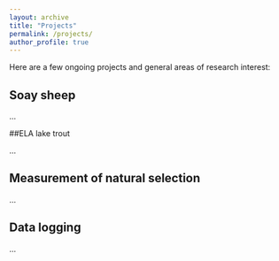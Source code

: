 ```yaml
---
layout: archive
title: "Projects"
permalink: /projects/
author_profile: true
---
```



Here are a few ongoing projects and general areas of research interest:

## Soay sheep

...

##ELA lake trout

...

## Measurement of natural selection

...

## Data logging

...
